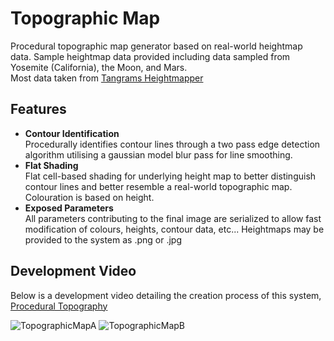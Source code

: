 # Topographic Map
Procedural topographic map generator based on real-world heightmap data. Sample heightmap data provided including data sampled from Yosemite (California), the Moon, and Mars.
<br>
Most data taken from [Tangrams Heightmapper](https://tangrams.github.io/heightmapper/)

## Features
* **Contour Identification**
<br> Procedurally identifies contour lines through a two pass edge detection algorithm utilising a gaussian model blur pass for line smoothing.
* **Flat Shading**
<br> Flat cell-based shading for underlying height map to better distinguish contour lines and better resemble a real-world topographic map. Colouration is based on height.
* **Exposed Parameters**
<br> All parameters contributing to the final image are serialized to allow fast modification of colours, heights, contour data, etc... Heightmaps may be provided to the system as .png or .jpg

## Development Video
Below is a development video detailing the creation process of this system,
<br>[Procedural Topography](https://www.youtube.com/watch?v=t89De819YMA)

![TopographicMapA](https://raw.githubusercontent.com/ScottyRAnderson/Images/master/topographic-map_feature_1.jpg)
![TopographicMapB](https://raw.githubusercontent.com/ScottyRAnderson/Images/master/topographic-map_feature_2.jpg)
